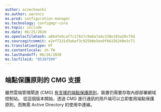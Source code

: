 ```yaml
---
author: aczechowski
ms.author: aaroncz
ms.prod: configuration-manager
ms.technology: configmgr-core
ms.topic: include
ms.date: 06/25/2020
ms.openlocfilehash: a864fe9caf7c17627c9e0a7a4c330e193a20cf9d
ms.sourcegitcommit: e2ef7231d3abaf3c925b0e5ee9f66156260e3c71
ms.translationtype: HT
ms.contentlocale: zh-TW
ms.lasthandoff: 06/26/2020
ms.locfileid: "85397599"
---
```

## <a name="cmg-support-for-endpoint-protection-policies"></a><a name="bkmk_epcmg"></a> 端點保護原則的 CMG 支援

<!--4773948-->

雖然雲端管理閘道 (CMG) [有支援的端點保護原則](../../../../clients/manage/cmg/plan-cloud-management-gateway.md#bkmk_note1)，裝置仍需要存取內部部署網域控制站。<!-- 4350561 --> 從這個版本開始，透過 CMG 進行通訊的用戶端可以立即套用端點保護原則，而無需 Active Directory 的使用中連線。

